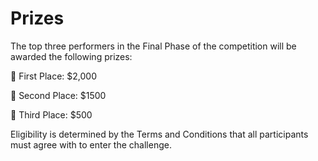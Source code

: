 # Prizes
The top three performers in the Final Phase of the competition will be awarded the following prizes:

🥇 First Place: $2,000

🥈 Second Place: $1500

🥉 Third Place: $500

Eligibility is determined by the Terms and Conditions that all participants must agree with to enter the challenge.